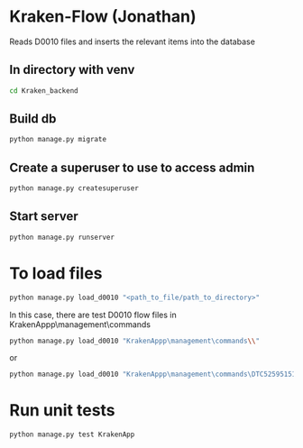 # Kraken-Flow (Jonathan)
Reads D0010 files and inserts the relevant items into the database

## In directory with venv
```bash
cd Kraken_backend
```
## Build db
```bash
python manage.py migrate
```
## Create a superuser to use to access admin
```bash
python manage.py createsuperuser
```
## Start server
```bash
python manage.py runserver
```
# To load files

```bash
python manage.py load_d0010 "<path_to_file/path_to_directory>"
```

In this case, there are test D0010 flow files in KrakenAppp\management\commands
```bash
python manage.py load_d0010 "KrakenAppp\management\commands\\"
```
or 
```bash
python manage.py load_d0010 "KrakenAppp\management\commands\DTC5259515123502080915D0010.uff" 
```
# Run unit tests
```bash
python manage.py test KrakenApp
```
